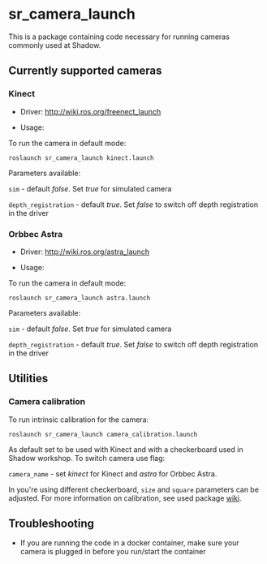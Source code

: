 # sr_camera_launch

This is a package containing code necessary for running cameras commonly used at Shadow.

## Currently supported cameras
### Kinect
- Driver: <http://wiki.ros.org/freenect_launch>

- Usage:

To run the camera in default mode:

`roslaunch sr_camera_launch kinect.launch`

Parameters available:

`sim` - default *false*. Set *true* for simulated camera

`depth_registration` - default *true*. Set *false* to switch off depth registration in the driver

### Orbbec Astra
- Driver: <http://wiki.ros.org/astra_launch>

- Usage:

To run the camera in default mode:

`roslaunch sr_camera_launch astra.launch`

Parameters available:

`sim` - default *false*. Set *true* for simulated camera

`depth_registration` - default *true*. Set *false* to switch off depth registration in the driver

## Utilities
### Camera calibration
To run intrinsic calibration for the camera:

`roslaunch sr_camera_launch camera_calibration.launch`

As default set to be used with Kinect and with a checkerboard used in Shadow workshop. To switch camera use flag:

`camera_name` - set *kinect* for Kinect and *astra* for Orbbec Astra.

In you're using different checkerboard, `size` and `square` parameters can be adjusted. For more information on calibration, see used package [wiki](http://wiki.ros.org/camera_calibration).

## Troubleshooting

- If you are running the code in a docker container, make sure your camera is plugged in before you run/start the container
